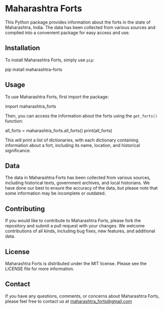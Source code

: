 # Maharashtra Forts

This Python package provides information about the forts in the state of Maharashtra, India. The data has been collected from various sources and compiled into a convenient package for easy access and use.

## Installation

To install Maharashtra Forts, simply use `pip`:

pip install maharashtra-forts

## Usage

To use Maharashtra Forts, first import the package:

import maharashtra_forts

Then, you can access the information about the forts using the `get_forts()` function:

all_forts = maharashtra_forts.all_forts()
print(all_forts)

This will print a list of dictionaries, with each dictionary containing information about a fort, including its name, location, and historical significance.

## Data

The data in Maharashtra Forts has been collected from various sources, including historical texts, government archives, and local historians. We have done our best to ensure the accuracy of the data, but please note that some information may be incomplete or outdated.

## Contributing

If you would like to contribute to Maharashtra Forts, please fork the repository and submit a pull request with your changes. We welcome contributions of all kinds, including bug fixes, new features, and additional data.

## License

Maharashtra Forts is distributed under the MIT license. Please see the LICENSE file for more information.

## Contact

If you have any questions, comments, or concerns about Maharashtra Forts, please feel free to contact us at [maharashtra_forts@gmail.com](mailto:maharashtra_forts@gmail.com)
